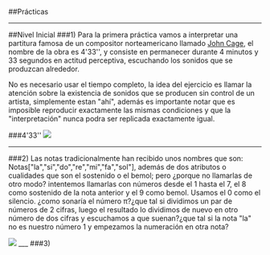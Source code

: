 ##Prácticas
***
##Nivel Inicial
###1)
Para la primera práctica vamos a interpretar una partitura famosa de un compositor norteamericano llamado
[John Cage](http://johncage.org/), el nombre de la obra es 4'33'', y consiste en permanecer durante 4 minutos y 33
segundos en actitud perceptiva, escuchando los sonidos que se produzcan alrededor.

No es necesario usar el tiempo completo, la idea del ejercicio es llamar la atención sobre la existencia de sonidos 
que se producen sin control de un artista, simplemente estan "ahí", además es importante notar que es imposible 
reproducir exactamente las mismas condiciones y que la "interpretación" nunca podra ser replicada exactamente igual.

###4'33''
<img src="http://www.smartmusic.com/wp-content/uploads/2014/03/433-791x1024.png">
___
###2)
Las notas tradicionalmente han recibido unos nombres que son: Notas["la","si","do","re","mi","fa","sol"], además de dos atributos o cualidades que son el sostenido o el bemol;  pero ¿porque no llamarlas de otro modo? intentemos llamarlas con números desde el 1 hasta el 7, el 8 como sostenido de la nota anterior y el 9 como bemol. Usamos el 0 como el silencio.
¿como sonaría el número π?¿que tal si dividimos un par de números de 2 cifras, luego el resultado lo dividimos de nuevo en otro número de dos cifras y escuchamos a que suenan?¿que tal si la nota "la" no es nuestro número 1 y empezamos la numeración en otra nota?

<img src="http://img254.imageshack.us/img254/6679/cyclej.jpg">
___
###3)
